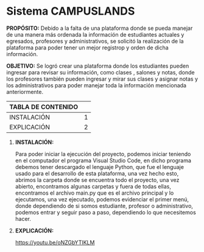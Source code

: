 
# Sistema CAMPUSLANDS
**PROPÓSITO:** Debido a la falta de una plataforma donde se pueda manejar de una manera más ordenada la información de estudiantes actuales y egresados, profesores y administrativos, se solicitó la realización de la plataforma para poder tener un mejor registrop y orden de dicha información.



**OBJETIVO:** Se logró crear una plataforma donde los estudiantes pueden ingresar para revisar su información, como clases , salones y notas, donde los profesores también pueden ingresar y mirar sus clases y asignar notas y los administrativos para poder manejar toda la información mencionada anteriormente.



| TABLA DE CONTENIDO |      |
| ------------------ | ---- |
| INSTALACIÓN        | 1    |
| EXPLICACIÓN        | 2    |

1. **INSTALACIÓN:**

   Para poder iniciar la ejecución del proyecto, podemos iniciar teniendo en el computador el programa Visual Studio Code, en dicho programa debemos tener descargado el lenguaje Python, que fue el lenguaje usado para el desarrollo de esta plataforma, una vez hecho esto, abrimos la carpeta donde se encuentra todo el proyecto, una vez abierto, encontramos algunas carpetas y fuera de todas ellas, encontramos el archivo main.py que es el archivo principal y lo ejecutamos, una vez ejecutado, podemos evidenciar el primer menú, donde dependiendo de si somos estudiante, profesor o administrativo, podemos entrar y seguir paso a paso, dependiendo lo que necesitemos hacer.

2. **EXPLICACIÓN:**

   https://youtu.be/oNZGbYTIKLM

   
